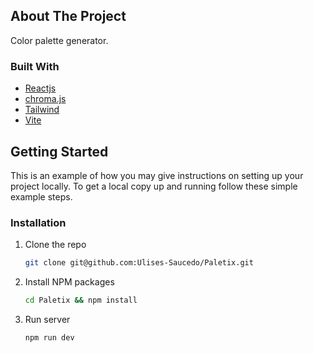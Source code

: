 ## About The Project
Color palette generator.

### Built With

* [Reactjs](https://es.react.dev/)
* [chroma.js](https://gka.github.io/chroma.js/)
* [Tailwind](https://tailwindcss.com/)
* [Vite](https://es.vite.dev/)

## Getting Started

This is an example of how you may give instructions on setting up your project locally.
To get a local copy up and running follow these simple example steps.

### Installation

1. Clone the repo
   ```sh
   git clone git@github.com:Ulises-Saucedo/Paletix.git
   ```
2. Install NPM packages
   ```sh
   cd Paletix && npm install
   ```
3. Run server
    ```
    npm run dev  
    ```

